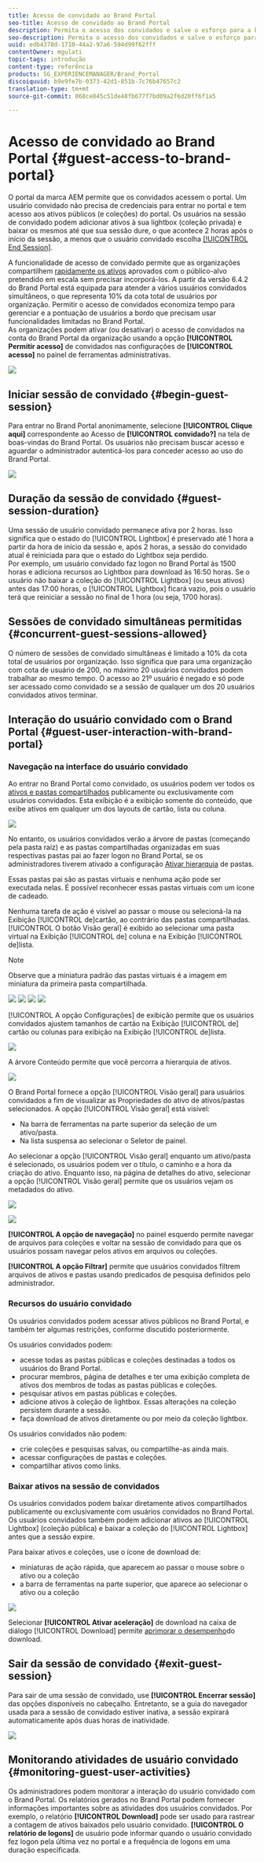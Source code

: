 ```yaml
---
title: Acesso de convidado ao Brand Portal
seo-title: Acesso de convidado ao Brand Portal
description: Permita o acesso dos convidados e salve o esforço para a bordo de vários usuários que não precisam ser autenticados.
seo-description: Permita o acesso dos convidados e salve o esforço para a bordo de vários usuários que não precisam ser autenticados.
uuid: edb4378d-1710-44a2-97a6-594d99f62fff
contentOwner: mgulati
topic-tags: introdução
content-type: referência
products: SG_EXPERIENCEMANAGER/Brand_Portal
discoiquuid: b9e9fe7b-0373-42d1-851b-7c76b47657c2
translation-type: tm+mt
source-git-commit: 068ce845c51de48fb677f7bd09a2f6d20ff6f1a5

---
```



# Acesso de convidado ao Brand Portal {#guest-access-to-brand-portal}

O portal da marca AEM permite que os convidados acessem o portal. Um usuário convidado não precisa de credenciais para entrar no portal e tem acesso aos ativos públicos (e coleções) do portal. Os usuários na sessão de convidado podem adicionar ativos à sua lightbox (coleção privada) e baixar os mesmos até que sua sessão dure, o que acontece 2 horas após o início da sessão, a menos que o usuário convidado escolha [[!UICONTROL End Session]](#exit-guest-session).

A funcionalidade de acesso de convidado permite que as organizações compartilhem [rapidamente os ativos](../using/brand-portal-sharing-folders.md#how-to-share-folders) aprovados com o público-alvo pretendido em escala sem precisar incorporá-los. A partir da versão 6.4.2 do Brand Portal está equipada para atender a vários usuários convidados simultâneos, o que representa 10% da cota total de usuários por organização. Permitir o acesso de convidados economiza tempo para gerenciar e a pontuação de usuários a bordo que precisam usar funcionalidades limitadas no Brand Portal.\
As organizações podem ativar (ou desativar) o acesso de convidados na conta do Brand Portal da organização usando a opção **[!UICONTROL Permitir acesso]** de convidados nas configurações de **[!UICONTROL acesso]** no painel de ferramentas administrativas.

<!--
Comment Type: annotation
Last Modified By: mgulati
Last Modified Date: 2018-08-17T10:42:59.879-0400
Removed the first para: "AEM Assets Brand Portal allows public users to enter the portal anonymously and have restricted access to the allowed public resources as guests. Organization users with guest role need not seek access and authentication from administrators."
-->

![](assets/enable-guest-access.png)

## Iniciar sessão de convidado {#begin-guest-session}

Para entrar no Brand Portal anonimamente, selecione **[!UICONTROL Clique aqui]** correspondente ao Acesso de **[!UICONTROL convidado?]** na tela de boas-vindas do Brand Portal. Os usuários não precisam buscar acesso e aguardar o administrador autenticá-los para conceder acesso ao uso do Brand Portal.

![](assets/bp-login-screen.png)

## Duração da sessão de convidado {#guest-session-duration}

Uma sessão de usuário convidado permanece ativa por 2 horas. Isso significa que o estado do [!UICONTROL Lightbox] é preservado até 1 hora a partir da hora de início da sessão e, após 2 horas, a sessão do convidado atual é reiniciada para que o estado do Lightbox seja perdido.\
Por exemplo, um usuário convidado faz logon no Brand Portal às 1500 horas e adiciona recursos ao Lightbox para download às 16:50 horas. Se o usuário não baixar a coleção do [!UICONTROL Lightbox] (ou seus ativos) antes das 17:00 horas, o [!UICONTROL Lightbox] ficará vazio, pois o usuário terá que reiniciar a sessão no final de 1 hora (ou seja, 1700 horas).

## Sessões de convidado simultâneas permitidas {#concurrent-guest-sessions-allowed}

O número de sessões de convidado simultâneas é limitado a 10% da cota total de usuários por organização. Isso significa que para uma organização com cota de usuário de 200, no máximo 20 usuários convidados podem trabalhar ao mesmo tempo. O acesso ao 21º usuário é negado e só pode ser acessado como convidado se a sessão de qualquer um dos 20 usuários convidados ativos terminar.

## Interação do usuário convidado com o Brand Portal {#guest-user-interaction-with-brand-portal}

### Navegação na interface do usuário convidado

Ao entrar no Brand Portal como convidado, os usuários podem ver todos os [ativos e pastas compartilhados](../using/brand-portal-sharing-folders.md#sharefolders) publicamente ou exclusivamente com usuários convidados. Esta exibição é a exibição somente do conteúdo, que exibe ativos em qualquer um dos layouts de cartão, lista ou coluna.

![](assets/disabled-folder-hierarchy1.png)

No entanto, os usuários convidados verão a árvore de pastas (começando pela pasta raiz) e as pastas compartilhadas organizadas em suas respectivas pastas pai ao fazer logon no Brand Portal, se os administradores tiverem ativado a configuração [Ativar hierarquia](../using/brand-portal-general-configuration.md#main-pars-header-1621071021) de pastas.

Essas pastas pai são as pastas virtuais e nenhuma ação pode ser executada nelas. É possível reconhecer essas pastas virtuais com um ícone de cadeado.

Nenhuma tarefa de ação é visível ao passar o mouse ou selecioná-la na Exibição [!UICONTROL de]cartão, ao contrário das pastas compartilhadas. [!UICONTROL O botão Visão geral] é exibido ao selecionar uma pasta virtual na Exibição [!UICONTROL de] coluna e na Exibição [!UICONTROL de]lista.

>[!NOTE]
>
>Observe que a miniatura padrão das pastas virtuais é a imagem em miniatura da primeira pasta compartilhada.

![](assets/enabled-hierarchy1.png) ![](assets/hierarchy1-nonadmin.png) ![](assets/hierarchy-nonadmin.png) ![](assets/hierarchy2-nonadmin.png)

[!UICONTROL A opção Configurações] de exibição permite que os usuários convidados ajustem tamanhos de cartão na Exibição [!UICONTROL de] cartão ou colunas para exibição na Exibição [!UICONTROL de]lista.

![](assets/nav-guest-user.png)

A árvore  Conteúdo permite que você percorra a hierarquia de ativos.

![](assets/guest-login-ui.png)

O Brand Portal fornece a opção [!UICONTROL Visão geral] para usuários convidados a fim de visualizar as Propriedades  do ativo de ativos/pastas selecionados. A opção [!UICONTROL Visão geral] está visível:

* Na barra de ferramentas na parte superior da seleção de um ativo/pasta.
* Na lista suspensa ao selecionar o Seletor de painel.

Ao selecionar a opção [!UICONTROL Visão geral] enquanto um ativo/pasta é selecionado, os usuários podem ver o título, o caminho e a hora da criação do ativo. Enquanto isso, na página de detalhes do ativo, selecionar a opção [!UICONTROL Visão geral] permite que os usuários vejam os metadados do ativo.

![](assets/overview-option-1.png)

![](assets/overview-rail-selector-1.png)

**[!UICONTROL A opção de navegação]** no painel esquerdo permite navegar de arquivos para coleções e voltar na sessão de convidado para que os usuários possam navegar pelos ativos em arquivos ou coleções.

**[!UICONTROL A opção Filtrar]** permite que usuários convidados filtrem arquivos de ativos e pastas usando predicados de pesquisa definidos pelo administrador.

### Recursos do usuário convidado

Os usuários convidados podem acessar ativos públicos no Brand Portal, e também ter algumas restrições, conforme discutido posteriormente.

Os usuários convidados podem:

* acesse todas as pastas públicas e coleções destinadas a todos os usuários do Brand Portal.
* procurar membros, página de detalhes e ter uma exibição completa de ativos dos membros de todas as pastas públicas e coleções.
* pesquisar ativos em pastas públicas e coleções.
* adicione ativos à coleção de lightbox. Essas alterações na coleção persistem durante a sessão.
* faça download de ativos diretamente ou por meio da coleção lightbox.

Os usuários convidados não podem:

* crie coleções e pesquisas salvas, ou compartilhe-as ainda mais.
* acessar configurações de pastas e coleções.
* compartilhar ativos como links.

### Baixar ativos na sessão de convidados

Os usuários convidados podem baixar diretamente ativos compartilhados publicamente ou exclusivamente com usuários convidados no Brand Portal. Os usuários convidados também podem adicionar ativos ao [!UICONTROL Lightbox] (coleção pública) e baixar a coleção do [!UICONTROL Lightbox] antes que a sessão expire.

Para baixar ativos e coleções, use o ícone de download de:

* miniaturas de ação rápida, que aparecem ao passar o mouse sobre o ativo ou a coleção
* a barra de ferramentas na parte superior, que aparece ao selecionar o ativo ou a coleção

![](assets/download-on-guest.png)

Selecionar **[!UICONTROL Ativar aceleração]** de download na caixa de diálogo [!UICONTROL Download] permite [aprimorar o desempenho](../using/accelerated-download.md)do download.

## Sair da sessão de convidado {#exit-guest-session}

Para sair de uma sessão de convidado, use **[!UICONTROL Encerrar sessão]** das opções disponíveis no cabeçalho. Entretanto, se a guia do navegador usada para a sessão de convidado estiver inativa, a sessão expirará automaticamente após duas horas de inatividade.

![](assets/end-guest-session.png)

## Monitorando atividades de usuário convidado {#monitoring-guest-user-activities}

Os administradores podem monitorar a interação do usuário convidado com o Brand Portal. Os relatórios gerados no Brand Portal podem fornecer informações importantes sobre as atividades dos usuários convidados. Por exemplo, o relatório **[!UICONTROL Download]** pode ser usado para rastrear a contagem de ativos baixados pelo usuário convidado. **[!UICONTROL O relatório de logons]** de usuário pode informar quando o usuário convidado fez logon pela última vez no portal e a frequência de logons em uma duração especificada.
